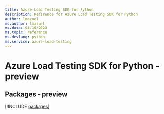```yaml
---
title: Azure Load Testing SDK for Python
description: Reference for Azure Load Testing SDK for Python
author: lmazuel
ms.author: lmazuel
ms.data: 03/16/2023
ms.topic: reference
ms.devlang: python
ms.service: azure-load-testing
---
```

# Azure Load Testing SDK for Python - preview
## Packages - preview
[!INCLUDE [packages](load-testing-index.md)]
